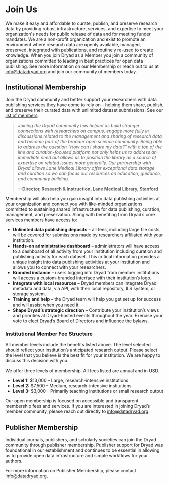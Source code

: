 <h1>Join Us</h1>

<p>We make it easy and affordable to curate, publish, and preserve research data
by providing robust infrastructure, services, and expertise to meet your
organization's needs for public release of data and for meeting funder mandates. We
are a non-profit organization and exist to promote an environment where research
data are openly available, managed, preserved, integrated with publications, and
routinely re-used to create knowledge. When you join Dryad as a Member you join
a community of organizations committed to leading in best practices for
open data publishing. See more information on our Membership or reach out
to us at <a href="mailto:info@datadryad.org">info@datadryad.org</a>
and join our community of members today.
</p>

<h2 id="institutional">Institutional Membership</h2>

<p>Join the Dryad community and better support your researchers with data
publishing services they have come to rely on – helping them share, publish, and
preserve their curated data with unlimited dataset submissions. See our
<a href="/stash/our_membership">list of members</a>.

<blockquote class="c-text_styles">
<em>Joining the Dryad community has helped us build stronger connections with
researchers on campus, engage more fully in discussions related to the
management and sharing of research data, and become part of the broader open
science community. Being able to address the question “How can I share my data?”
with a top of the line and curation-focused platform not only helps us to
address an immediate need but allows us to position the library as a source of
expertise on related issues more generally. Our partnership with Dryad allows
Lane Medical Library offer exceptional data storage and curation so we can focus
our resources on education, guidance, and community building.</em>

<strong>&mdash;Director, Research & Instruction, Lane Medical Library,
Stanford</strong>
</blockquote>

<p>
Membership will also help you gain insight into data publishing activities at your organization
and connect you with like-minded organizations committed to sustaining shared infrastructure
for data publishing, curation, management, and preservation. Along with benefiting from Dryad’s
core services members have access to:
</p>
<ul class="c-text_styles">
<li><strong>Unlimited data publishing deposits</strong> – all fees, including large file costs, will be covered for submissions made by researchers affiliated with your institution.</li>
<li><strong>Hands-on administrative dashboard</strong> – administrators will have access to a dashboard of all activity from your institution including curation and publishing activity for each dataset. This critical information provides a unique insight into data publishing activities at your institution and allows you to connect with your researchers.</li>
<li><strong>Branded instance</strong> – users logging into Dryad from member institutions will access a custom-branded interface with their institution’s logo.</li>
<li><strong>Integrate with local resources</strong>  – Dryad members can integrate Dryad metadata and data, via API, with their local repository, ILS system, or storage system.</li>
<li><strong>Training and help</strong> – the Dryad team will help you get set up for success and will assist when you need it.</li>
<li><strong>Shape Dryad’s strategic direction</strong> – Contribute your institution’s views and priorities at Dryad-hosted events throughout the year. Exercise your vote to elect Dryad’s Board of Directors and influence the bylaws.</li>
</ul>

<h3 id="institutional-fee">Institutional Member Fee Structure</h3>
<p>
All member levels include the benefits listed above. The level selected should reflect your institution’s anticipated research output. Please select the level that you believe is the best fit for your institution. We are happy to discuss this decision with you.
</p>

<p>
We offer three levels of membership. All fees listed are annual and in USD.
<ul class="c-text_styles">
<li><strong>Level 1:</strong> $13,000 – Large, research-intensive institutions</li>
<li><strong>Level 2:</strong> $7,500 – Medium, research-intensive institutions</li>
<li><strong>Level 3:</strong> $3,000 – Primarily teaching institutions or small research output</li>
</ul>
</p>
<p>
Our open membership is focused on accessible and transparent membership fees and services. If you are interested in joining Dryad’s member community, please reach out directly to <a href="mailto:info@datadryad.org">info@datadryad.org</a>.
</p>

<h2 id="publisher">Publisher Membership</h2>
<p>
Individual journals, publishers, and scholarly societies can join the Dryad community through publisher membership. Publisher support for Dryad was foundational in our establishment and continues to be essential in allowing us to provide open data infrastructure and simple workflows for your authors.
</p>
<p>
For more information on Publisher Membership, please contact <a href="mailto:info@datadryad.org">info@datadryad.org</a>.
</p>
